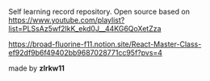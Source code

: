 Self learning record repository. Open source based on https://www.youtube.com/playlist?list=PLSsAz5wf2lkK_ekd0J__44KG6QoXetZza 

https://broad-fluorine-f11.notion.site/React-Master-Class-ef92df9b6f49402bb9687028771cc95f?pvs=4

made by **zlrkw11**
